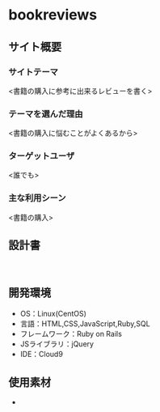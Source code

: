 # bookreviews
## サイト概要
### サイトテーマ
<書籍の購入に参考に出来るレビューを書く>
​
### テーマを選んだ理由
<書籍の購入に悩むことがよくあるから>
​
### ターゲットユーザ
<誰でも>
​
### 主な利用シーン
<書籍の購入>
​
## 設計書
<!--テーマを設定・提出する時点では不要です-->
​
## 開発環境
- OS：Linux(CentOS)
- 言語：HTML,CSS,JavaScript,Ruby,SQL
- フレームワーク：Ruby on Rails
- JSライブラリ：jQuery
- IDE：Cloud9
​
## 使用素材
- 
